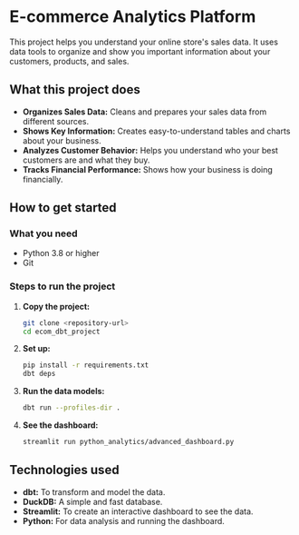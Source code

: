 # E-commerce Analytics Platform

This project helps you understand your online store's sales data. It uses data tools to organize and show you important information about your customers, products, and sales.

## What this project does

*   **Organizes Sales Data:** Cleans and prepares your sales data from different sources.
*   **Shows Key Information:** Creates easy-to-understand tables and charts about your business.
*   **Analyzes Customer Behavior:** Helps you understand who your best customers are and what they buy.
*   **Tracks Financial Performance:** Shows how your business is doing financially.

## How to get started

### What you need
*   Python 3.8 or higher
*   Git

### Steps to run the project
1.  **Copy the project:**
    ```bash
    git clone <repository-url>
    cd ecom_dbt_project
    ```
2.  **Set up:**
    ```bash
    pip install -r requirements.txt
    dbt deps
    ```
3.  **Run the data models:**
    ```bash
    dbt run --profiles-dir .
    ```
4.  **See the dashboard:**
    ```bash
    streamlit run python_analytics/advanced_dashboard.py
    ```

## Technologies used

*   **dbt:** To transform and model the data.
*   **DuckDB:** A simple and fast database.
*   **Streamlit:** To create an interactive dashboard to see the data.
*   **Python:** For data analysis and running the dashboard.
